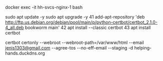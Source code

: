 docker exec -it hh-svcs-nginx-1 bash

sudo apt update -y
sudo apt upgrade -y
41  add-apt-repository 'deb http://ftp.us.debian.org/debian/pool/main/p/python-certbot/certbot_2.1.0-4_all.deb bookworm main'
42  apt install --classic certbot
43  apt install certbot

certbot certonly --webroot --webroot-path=/var/www/html --email jenis1303@gmail.com --agree-tos --no-eff-email --staging -d helping-hands.duckdns.org
